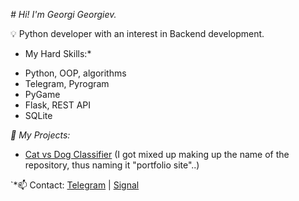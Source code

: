 *# Hi!  I'm Georgi Georgiev.*

💡 Python developer with an interest in Backend development.

* My Hard Skills:*

- Python, OOP, algorithms
- Telegram, Pyrogram
- PyGame
- Flask, REST API
- SQLite

*📌 My Projects:*

- [Cat vs Dog Classifier](https://github.com/Georgi2K/portfolio-site.git) (I got mixed up making up the name of the repository, thus naming it "portfolio site"..) 

`*📫 Contact: [Telegram](https://t.me/georgi_k_georgiev) | [Signal](https://signal.me/#eu/IiYxcSsgXdgtzNchI1SZs9FGd8bqY-H6Pyuif6_vdeF1_0VQ0l5J142g1yOmYtjE)
